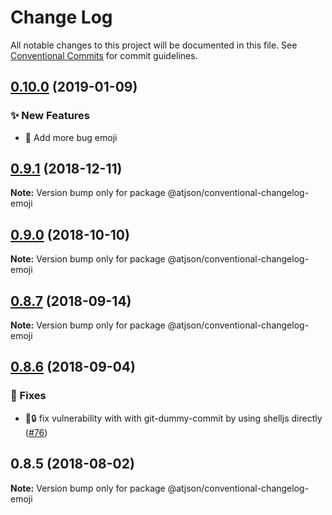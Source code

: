 # Change Log

All notable changes to this project will be documented in this file.
See [Conventional Commits](https://conventionalcommits.org) for commit guidelines.

## [0.10.0](https://github.com/CondeNast/atjson/compare/@atjson/conventional-changelog-emoji@0.9.1...@atjson/conventional-changelog-emoji@0.10.0) (2019-01-09)


### ✨ New Features

* 🎉 Add more bug emoji



## [0.9.1](https://github.com/CondeNast/atjson/compare/@atjson/conventional-changelog-emoji@0.9.0...@atjson/conventional-changelog-emoji@0.9.1) (2018-12-11)

**Note:** Version bump only for package @atjson/conventional-changelog-emoji





## [0.9.0](https://github.com/CondeNast/atjson/compare/@atjson/conventional-changelog-emoji@0.8.7...@atjson/conventional-changelog-emoji@0.9.0) (2018-10-10)

**Note:** Version bump only for package @atjson/conventional-changelog-emoji

## [0.8.7](https://github.com/CondeNast/atjson/compare/@atjson/conventional-changelog-emoji@0.8.6...@atjson/conventional-changelog-emoji@0.8.7) (2018-09-14)

**Note:** Version bump only for package @atjson/conventional-changelog-emoji

## [0.8.6](https://github.com/CondeNast/atjson/compare/@atjson/conventional-changelog-emoji@0.8.5...@atjson/conventional-changelog-emoji@0.8.6) (2018-09-04)


### 🐛 Fixes

* 🐛🔒 fix vulnerability with with git-dummy-commit by using shelljs directly ([#76](https://github.com/CondeNast/atjson/issues/76))


## 0.8.5 (2018-08-02)

**Note:** Version bump only for package @atjson/conventional-changelog-emoji
